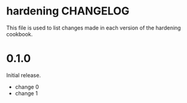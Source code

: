 # hardening CHANGELOG

This file is used to list changes made in each version of the hardening cookbook.

# 0.1.0

Initial release.

- change 0
- change 1

